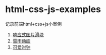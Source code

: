 # html-css-js-examples
记录前端html+css+js小案例

1. [响应式图片滑块](https://www.youtube.com/watch?v=PsNaoDhzQm0&list=PLpwngcHZlPadhRwryAXw3mJWX5KH3T5L3&index=1)
2. [雷雨动画](https://www.youtube.com/watch?v=yiaOQW7k2n8)
3. [可爱时钟](https://www.bilibili.com/video/BV19h4y1J7Gk/?vd_source=8178530fbcba3b01db39ea80d35da960)
